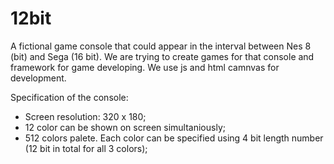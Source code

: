 # 12bit
A fictional game console that could appear in the interval between Nes 8 (bit) and Sega (16 bit).
We are trying to create games for that console and framework for game developing.
We use js and html camnvas for development.

Specification of the console:
- Screen resolution: 320 x 180;
- 12 color can be shown on screen simultaniously;
- 512 colors palete. Each color can be specified using 4 bit length number (12 bit in total for all 3 colors);
